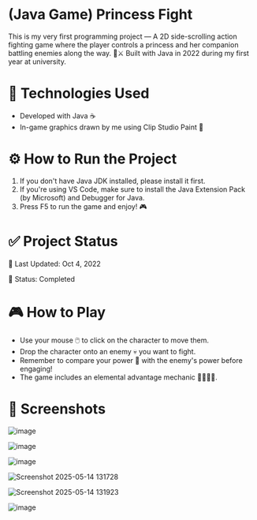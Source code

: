 # (Java Game) Princess Fight
This is my very first programming project — A 2D side-scrolling action fighting game where the player controls a princess and her companion battling enemies along the way. 👑⚔️ Built with Java in 2022 during my first year at university.

# 🚀 Technologies Used
- Developed with Java ☕
- In-game graphics drawn by me using Clip Studio Paint 🎨

# ⚙️ How to Run the Project
1. If you don't have Java JDK installed, please install it first.
2. If you're using VS Code, make sure to install the Java Extension Pack (by Microsoft) and Debugger for Java.
3. Press F5 to run the game and enjoy! 🎮
# ✅ Project Status
📅 Last Updated: Oct 4, 2022

🚀 Status: Completed

# 🎮 How to Play
- Use your mouse 🖱️ to click on the character to move them.
- Drop the character onto an enemy 💀 you want to fight.
- Remember to compare your power 💪 with the enemy's power before engaging!
- The game includes an elemental advantage mechanic 🌟🌿🔥💧.

# 📸 Screenshots
![image](https://github.com/user-attachments/assets/ea150e97-ccd1-4003-a5f2-c90aa2ca0309)

![image](https://github.com/user-attachments/assets/f33ec04c-81bb-48cc-999d-11d26f89d411)

![image](https://github.com/user-attachments/assets/61d8658b-c0f7-4582-a332-9e24371f902c)

![Screenshot 2025-05-14 131728](https://github.com/user-attachments/assets/888195a8-15e2-437f-82f0-e4c524d14ef3)

![Screenshot 2025-05-14 131923](https://github.com/user-attachments/assets/604ae78a-12b8-4318-847b-3e7147d6e0cf)

![image](https://github.com/user-attachments/assets/ac819302-fcd2-4a43-b13d-ddce32bc0fec)
